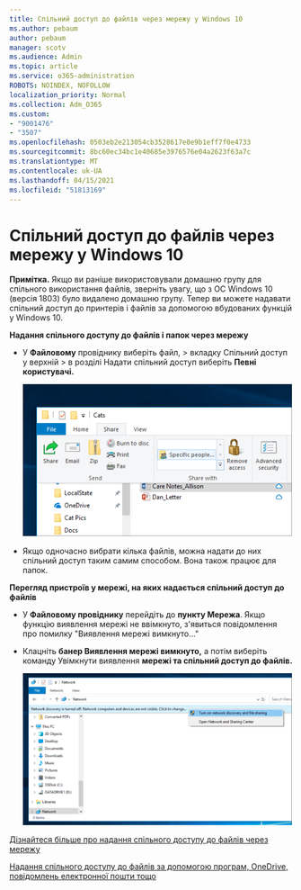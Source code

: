 ```yaml
---
title: Спільний доступ до файлів через мережу у Windows 10
ms.author: pebaum
author: pebaum
manager: scotv
ms.audience: Admin
ms.topic: article
ms.service: o365-administration
ROBOTS: NOINDEX, NOFOLLOW
localization_priority: Normal
ms.collection: Adm_O365
ms.custom:
- "9001476"
- "3507"
ms.openlocfilehash: 0503eb2e213054cb3528617e0e9b1eff7f0e4733
ms.sourcegitcommit: 8bc60ec34bc1e40685e3976576e04a2623f63a7c
ms.translationtype: MT
ms.contentlocale: uk-UA
ms.lasthandoff: 04/15/2021
ms.locfileid: "51813169"
---
```

# <a name="file-sharing-over-a-network-in-windows-10"></a>Спільний доступ до файлів через мережу у Windows 10

**Примітка.** Якщо ви раніше використовували домашню групу для спільного використання файлів, зверніть увагу, що з ОС Windows 10 (версія 1803) було видалено домашню групу. Тепер ви можете надавати спільний доступ до принтерів і файлів за допомогою вбудованих функцій у Windows 10.

**Надання спільного доступу до файлів і папок через мережу**

- У **Файловому** провіднику виберіть  файл, > вкладку Спільний доступ  у верхній > в розділі Надати спільний доступ виберіть **Певні користувачі.**

    ![Надання спільного доступу до файлу певним користувачам.](media/share-with-specific-people.png)
          
- Якщо одночасно вибрати кілька файлів, можна надати до них спільний доступ таким самим способом. Вона також працює для папок.

**Перегляд пристроїв у мережі, на яких надається спільний доступ до файлів**

- У **Файловому провіднику** перейдіть до **пункту Мережа**. Якщо функцію виявлення мережі не ввімкнуто, з'явиться повідомлення про помилку "Виявлення мережі вимкнуто..."

- Клацніть **банер Виявлення мережі вимкнуто,** а потім виберіть команду Увімкнути виявлення **мережі та спільний доступ до файлів.**

    ![Увімкніть надання спільного доступу до файлів і виявлення мережі.](media/turn-on-network-discovery.png)

[Дізнайтеся більше про надання спільного доступу до файлів через мережу](https://support.microsoft.com/help/4092694/windows-10-file-sharing-over-a-network)

[Надання спільного доступу до файлів за допомогою програм, OneDrive, повідомлень електронної пошти тощо](https://support.microsoft.com/help/4027674/windows-10-share-files-in-file-explorer)
